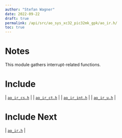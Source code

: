 ```yaml
---
author: "Stefan Wagner"
date: 2022-09-22
draft: true
permalink: /api/src/ao_sys_xc32_pic32mk_gpk/ao_ir.h/
toc: true
---
```


# Notes

This module gathers interrupt-related functions.

# Include

| [`ao_ir_cs.h`](ao_ir_cs.h.md) |
| [`ao_ir_ct.h`](ao_ir_ct.h.md) |
| [`ao_ir_int.h`](ao_ir_int.h.md) |
| [`ao_ir_u.h`](ao_ir_u.h.md) |

# Include Next

| [`ao_ir.h`](../ao_sys_xc32_pic32/ao_ir.h.md) |
